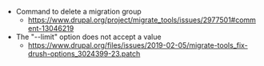 * Command to delete a migration group
    * https://www.drupal.org/project/migrate_tools/issues/2977501#comment-13046219
* The "--limit" option does not accept a value
    * https://www.drupal.org/files/issues/2019-02-05/migrate-tools_fix-drush-options_3024399-23.patch
